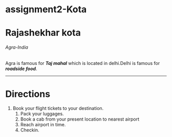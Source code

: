 # assignment2-Kota
# Rajashekhar kota
###### Agra-India
Agra is famous for ***Taj mahal*** which is located in delhi.Delhi is famous for ***roadside food***.
_____

# Directions
1. Book your flight tickets to your  destination.
   1. Pack your luggages.
   2. Book a cab from your present location to nearest airport
   3. Reach airport in time.
   4. Checkin.



